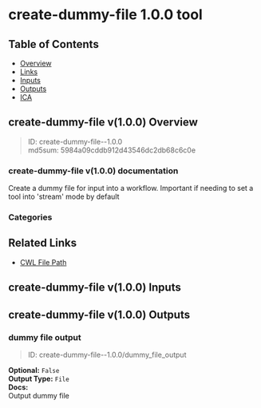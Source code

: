 
create-dummy-file 1.0.0 tool
============================

## Table of Contents
  
- [Overview](#create-dummy-file-v100-overview)  
- [Links](#related-links)  
- [Inputs](#create-dummy-file-v100-inputs)  
- [Outputs](#create-dummy-file-v100-outputs)  
- [ICA](#ica)  


## create-dummy-file v(1.0.0) Overview



  
> ID: create-dummy-file--1.0.0  
> md5sum: 5984a09cddb912d43546dc2db68c6c0e

### create-dummy-file v(1.0.0) documentation
  
Create a dummy file for input into a workflow.
Important if needing to set a tool into 'stream' mode by default

### Categories
  


## Related Links
  
- [CWL File Path](../../../../../../tools/create-dummy-file/1.0.0/create-dummy-file__1.0.0.cwl)  

  


## create-dummy-file v(1.0.0) Inputs
  


## create-dummy-file v(1.0.0) Outputs

### dummy file output



  
> ID: create-dummy-file--1.0.0/dummy_file_output  

  
**Optional:** `False`  
**Output Type:** `File`  
**Docs:**  
Output dummy file
  

  

